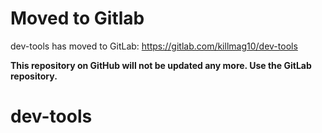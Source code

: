# Moved to Gitlab
dev-tools has moved to GitLab: https://gitlab.com/killmag10/dev-tools

**This repository on GitHub will not be updated any more. Use the GitLab repository.**

# dev-tools

